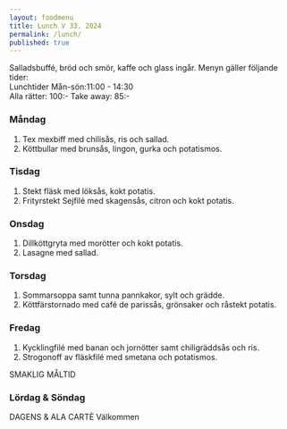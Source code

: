 ```yaml
---
layout: foodmenu
title: Lunch V 33. 2024
permalink: /lunch/
published: true
---
```

Salladsbuffé, bröd och smör, kaffe och glass ingår.
Menyn gäller följande tider:  
Lunchtider  Mån-sön:11:00 - 14:30  
Alla rätter: 100:- Take away: 85:-
                                
### Måndag

1. Tex mexbiff med chilisås, ris och sallad.
2. Köttbullar med brunsås, lingon, gurka och potatismos.

### Tisdag

1. Stekt fläsk med löksås, kokt potatis.
2. Frityrstekt Sejfilé med skagensås, citron och kokt potatis. 

### Onsdag

1. Dillköttgryta med morötter och kokt potatis.
2. Lasagne med sallad.

### Torsdag

1. Sommarsoppa samt tunna pannkakor, sylt och grädde. 
2. Köttfärstornado med café de parissås, grönsaker och råstekt potatis.

### Fredag  

1. Kycklingfilé med banan och jornötter samt chiligräddsås och ris.
2. Strogonoff av fläskfilé med smetana och potatismos.

SMAKLIG MÅLTID  
### Lördag & Söndag 
DAGENS & ALA CARTÈ
Välkommen
    
       
    

   
    
   
     
